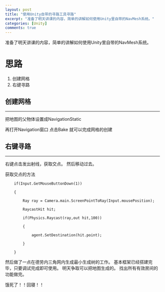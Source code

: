 ```yaml
---
layout: post
title: "使用Unity自带的寻路工具寻路"
excerpt: "准备了明天讲课的内容，简单的讲解如何使用Unity里自带的NavMesh系统。"
categories: [Unity]
comments: true
---
```

准备了明天讲课的内容，简单的讲解如何使用Unity里自带的NavMesh系统。



# 思路



1. 创建网格  
2. 右键寻路



## 创建网格

---

把地图的父物体设置成NavigationStatic

再打开Navigation窗口 点击Bake  就可以完成网格的创建



## 右键寻路
---


右键点击发出射线，获取交点。 然后移动过去。

获取交点的方法



        if(Input.GetMouseButtonDown(1))

        {

            Ray ray = Camera.main.ScreenPointToRay(Input.mousePosition);

            RaycastHit hit;

            if(Physics.Raycast(ray,out hit,100))

            {

                agent.SetDestination(hit.point);

            }

        }



然后做了一点在德劳内三角网内生成最小生成树的工作。 基本框架已经搭建完毕，只要调试完成即可使用。 明天争取可以把地图生成的。 找出所有有效房间的功能做完。



饿死了！！回寝！！
